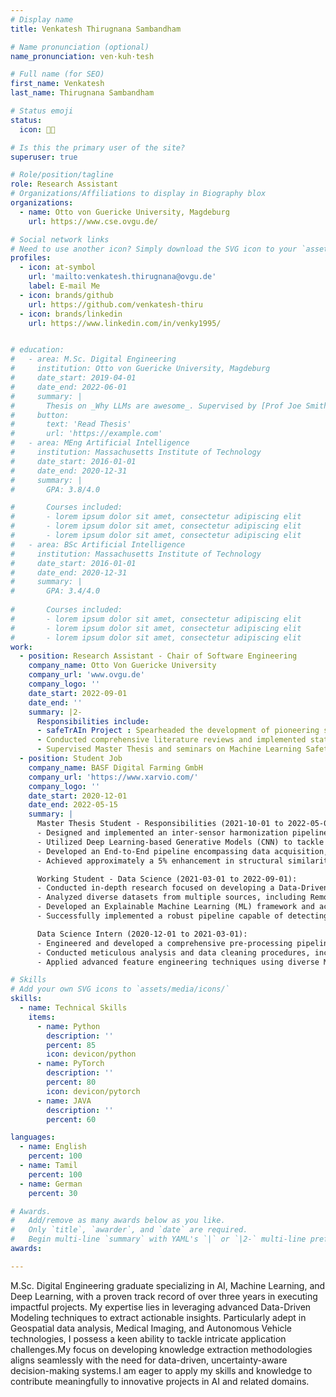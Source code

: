 ```yaml
---
# Display name
title: Venkatesh Thirugnana Sambandham

# Name pronunciation (optional)
name_pronunciation: ven·kuh·tesh

# Full name (for SEO)
first_name: Venkatesh
last_name: Thirugnana Sambandham

# Status emoji
status:
  icon: 👨‍💻

# Is this the primary user of the site?
superuser: true

# Role/position/tagline
role: Research Assistant
# Organizations/Affiliations to display in Biography blox
organizations:
  - name: Otto von Guericke University, Magdeburg
    url: https://www.cse.ovgu.de/

# Social network links
# Need to use another icon? Simply download the SVG icon to your `assets/media/icons/` folder.
profiles:
  - icon: at-symbol
    url: 'mailto:venkatesh.thirugnana@ovgu.de'
    label: E-mail Me
  - icon: brands/github
    url: https://github.com/venkatesh-thiru
  - icon: brands/linkedin
    url: https://www.linkedin.com/in/venky1995/


# education:
#   - area: M.Sc. Digital Engineering
#     institution: Otto von Guericke University, Magdeburg
#     date_start: 2019-04-01
#     date_end: 2022-06-01
#     summary: |
#       Thesis on _Why LLMs are awesome_. Supervised by [Prof Joe Smith](https://example.com). Presented papers at 5 IEEE conferences with the contributions being published in 2 Springer journals.
#     button:
#       text: 'Read Thesis'
#       url: 'https://example.com'
#   - area: MEng Artificial Intelligence
#     institution: Massachusetts Institute of Technology
#     date_start: 2016-01-01
#     date_end: 2020-12-31
#     summary: |
#       GPA: 3.8/4.0

#       Courses included:
#       - lorem ipsum dolor sit amet, consectetur adipiscing elit
#       - lorem ipsum dolor sit amet, consectetur adipiscing elit
#       - lorem ipsum dolor sit amet, consectetur adipiscing elit
#   - area: BSc Artificial Intelligence
#     institution: Massachusetts Institute of Technology
#     date_start: 2016-01-01
#     date_end: 2020-12-31
#     summary: |
#       GPA: 3.4/4.0
      
#       Courses included:
#       - lorem ipsum dolor sit amet, consectetur adipiscing elit
#       - lorem ipsum dolor sit amet, consectetur adipiscing elit
#       - lorem ipsum dolor sit amet, consectetur adipiscing elit
work:
  - position: Research Assistant - Chair of Software Engineering
    company_name: Otto Von Guericke University
    company_url: 'www.ovgu.de'
    company_logo: ''
    date_start: 2022-09-01
    date_end: ''
    summary: |2-
      Responsibilities include:
      - safeTrAIn Project : Spearheaded the development of pioneering solutions to ensure the safety of ML-based rail vehicles. Led efforts in Operation Design Domain (ODD) coverage testing and model validation, guaranteeing robust performance across diverse operational scenarios.
      - Conducted comprehensive literature reviews and implemented state-of-the-art (SOTA) Uncertainty Quantification techniques for Deep Learning systems.
      - Supervised Master Thesis and seminars on Machine Learning Safety topics.
  - position: Student Job
    company_name: BASF Digital Farming GmbH
    company_url: 'https://www.xarvio.com/'
    company_logo: ''
    date_start: 2020-12-01
    date_end: 2022-05-15
    summary: |
      Master Thesis Student - Responsibilities (2021-10-01 to 2022-05-01):
      - Designed and implemented an inter-sensor harmonization pipeline to minimize spectral differences among images sourced from various satellite platforms.
      - Utilized Deep Learning-based Generative Models (CNN) to tackle image Super-Resolution tasks, enhancing image quality and detail.
      - Developed an End-to-End pipeline encompassing data acquisition, preprocessing of Remote Sensing data, training of CNN-based image reconstruction models, and evaluation and inference modules.
      - Achieved approximately a 5% enhancement in structural similarity and spectral consistency compared to conventional techniques, demonstrating the efficacy of the proposed pipeline.

      Working Student - Data Science (2021-03-01 to 2022-09-01):
      - Conducted in-depth research focused on developing a Data-Driven Crop Disease Modeling system aimed at early detection of crop diseases.
      - Analyzed diverse datasets from multiple sources, including Remote Sensing, meteorological data, and phenology-based features to identify early-stage crop stress.
      - Developed an Explainable Machine Learning (ML) framework and accompanying visualization tools to track the progression of various features over time. This facilitated the identification of key parameters associated with crop diseases.
      - Successfully implemented a robust pipeline capable of detecting the onset of diseases at very early stages, showcasing the effectiveness of the developed approach.

      Data Science Intern (2020-12-01 to 2021-03-01):
      - Engineered and developed a comprehensive pre-processing pipeline to construct datasets essential for training Data-Driven Disease Prediction models.
      - Conducted meticulous analysis and data cleaning procedures, including rigorous temporal and geo-spatial sanity checks, ensuring the quality and reliability of the generated dataset.
      - Applied advanced feature engineering techniques using diverse Machine Learning frameworks, such as Gradient Boosting, Ensembled Tree Learning, LSTM models, and other multivariate time series frameworks

# Skills
# Add your own SVG icons to `assets/media/icons/`
skills:
  - name: Technical Skills
    items:
      - name: Python
        description: ''
        percent: 85
        icon: devicon/python
      - name: PyTorch
        description: ''
        percent: 80
        icon: devicon/pytorch
      - name: JAVA
        description: ''
        percent: 60

languages:
  - name: English
    percent: 100
  - name: Tamil
    percent: 100
  - name: German
    percent: 30

# Awards.
#   Add/remove as many awards below as you like.
#   Only `title`, `awarder`, and `date` are required.
#   Begin multi-line `summary` with YAML's `|` or `|2-` multi-line prefix and indent 2 spaces below.
awards:

---
```


M.Sc. Digital Engineering graduate specializing in AI, Machine Learning, and Deep Learning, with a proven track record of over three years in executing impactful projects. My expertise lies in leveraging advanced Data-Driven Modeling techniques to extract actionable insights. Particularly adept in Geospatial data analysis, Medical Imaging, and Autonomous Vehicle technologies, I possess a keen ability to tackle intricate application challenges.My focus on developing knowledge extraction methodologies aligns seamlessly with the need for data-driven, uncertainty-aware decision-making systems.I am eager to apply my skills and knowledge to contribute meaningfully to innovative projects in AI and related domains.
